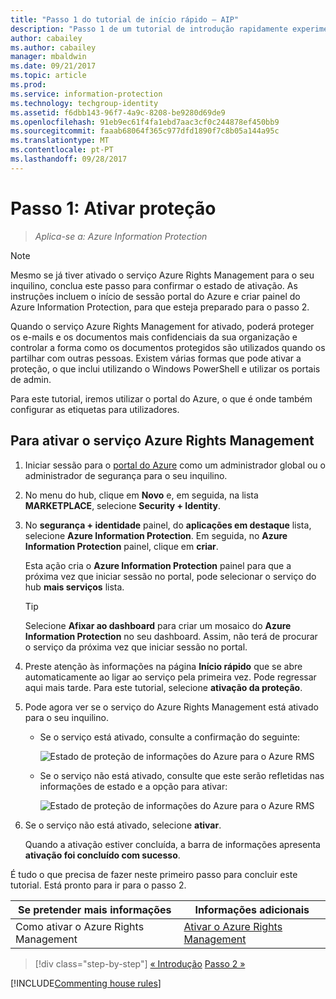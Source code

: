 ```yaml
---
title: "Passo 1 do tutorial de início rápido – AIP"
description: "Passo 1 de um tutorial de introdução rapidamente experimentar o Azure Information Protection-ativar o serviço de proteção."
author: cabailey
ms.author: cabailey
manager: mbaldwin
ms.date: 09/21/2017
ms.topic: article
ms.prod: 
ms.service: information-protection
ms.technology: techgroup-identity
ms.assetid: f6dbb143-96f7-4a9c-8208-be9280d69de9
ms.openlocfilehash: 91eb9ec61f4fa1ebd7aac3cf0c244878ef450bb9
ms.sourcegitcommit: faaab68064f365c977dfd1890f7c8b05a144a95c
ms.translationtype: MT
ms.contentlocale: pt-PT
ms.lasthandoff: 09/28/2017
---
```

# <a name="step-1-activate-protection"></a>Passo 1: Ativar proteção
 
>*Aplica-se a: Azure Information Protection*

> [!NOTE]
>Mesmo se já tiver ativado o serviço Azure Rights Management para o seu inquilino, conclua este passo para confirmar o estado de ativação. As instruções incluem o início de sessão portal do Azure e criar painel do Azure Information Protection, para que esteja preparado para o passo 2. 

Quando o serviço Azure Rights Management for ativado, poderá proteger os e-mails e os documentos mais confidenciais da sua organização e controlar a forma como os documentos protegidos são utilizados quando os partilhar com outras pessoas. Existem várias formas que pode ativar a proteção, o que inclui utilizando o Windows PowerShell e utilizar os portais de admin.

Para este tutorial, iremos utilizar o portal do Azure, o que é onde também configurar as etiquetas para utilizadores. 

## <a name="to-activate-the-azure-rights-management-service"></a>Para ativar o serviço Azure Rights Management

1. Iniciar sessão para o [portal do Azure](https://portal.azure.com) como um administrador global ou o administrador de segurança para o seu inquilino.

2. No menu do hub, clique em **Novo** e, em seguida, na lista **MARKETPLACE**, selecione **Security + Identity**. 
    
3.  No **segurança + identidade** painel, do **aplicações em destaque** lista, selecione **Azure Information Protection**. Em seguida, no **Azure Information Protection** painel, clique em **criar**.
    
    Esta ação cria o **Azure Information Protection** painel para que a próxima vez que iniciar sessão no portal, pode selecionar o serviço do hub **mais serviços** lista. 
    
    > [!TIP] 
    > Selecione **Afixar ao dashboard** para criar um mosaico do **Azure Information Protection** no seu dashboard. Assim, não terá de procurar o serviço da próxima vez que iniciar sessão no portal.

4. Preste atenção às informações na página **Início rápido** que se abre automaticamente ao ligar ao serviço pela primeira vez. Pode regressar aqui mais tarde. Para este tutorial, selecione **ativação da proteção**. 

5. Pode agora ver se o serviço do Azure Rights Management está ativado para o seu inquilino. 
    
    - Se o serviço está ativado, consulte a confirmação do seguinte:
        
        ![Estado de proteção de informações do Azure para o Azure RMS](../media/info-protect-azurerms-activated.png)
        
    - Se o serviço não está ativado, consulte que este serão refletidas nas informações de estado e a opção para ativar:
        
        ![Estado de proteção de informações do Azure para o Azure RMS](../media/info-protect-azurerms-deactivated.png)

6. Se o serviço não está ativado, selecione **ativar**. 

    Quando a ativação estiver concluída, a barra de informações apresenta **ativação foi concluído com sucesso**.

É tudo o que precisa de fazer neste primeiro passo para concluir este tutorial. Está pronto para ir para o passo 2.

|Se pretender mais informações|Informações adicionais|
|--------------------------------|--------------------------|
|Como ativar o Azure Rights Management|[Ativar o Azure Rights Management](../deploy-use/activate-service.md)|


>[!div class="step-by-step"]
[&#171; Introdução](infoprotect-quick-start-tutorial.md)
[Passo 2 &#187;](infoprotect-tutorial-step2.md)

[!INCLUDE[Commenting house rules](../includes/houserules.md)]
